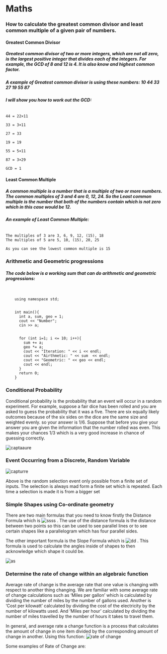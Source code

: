 # Maths
### How to calculate the greatest common divisor and least common multiple of a given pair of numbers.
#### **Greatest Common Divisor**
##### Greatest common divisor of two or more integers, which are not all zero, is the largest positive integer that divides each of the integers. For example, the GCD of 8 and 12 is 4. It is also know and highest common factor. 
##### A example of Greatest common divisor is using these numbers: 10 44 33 27 19 55 87
##### I will show you how to work out the GCD:
```10 = 2×5

44 = 22×11

33 = 3×11

27 = 33

19 = 19

55 = 5×11

87 = 3×29

GCD = 1
```
#### **Least Common Multiple**

##### A common multiple is a number that is a multiple of two or more numbers. The common multiples of 3 and 4 are 0, 12, 24. So the Least common multiple is the number that both of the numbers contain which is not zero which in this case would be 12.

##### An example of Least Common Multiple:

```Numbers: 3 and 5 

The multiples of 3 are 3, 6, 9, 12, (15), 18
The multiples of 5 are 5, 10, (15), 20, 25

As you can see the lowest common multiple is 15
```



### Arithmetic and Geometric progressions
##### The code below is a working sum that can do arithmetic and geometric progressions:
``` #include <iostream>
	

	using namespace std;
	

	int main(){
	  int a, sum, geo = 1;
	  cout << "Number";
	  cin >> a;
	  
	  
	  for (int i=1; i <= 10; i++){
	    sum += a;
	    geo *= a;
	    cout << "Iteration: " << i << endl;
	    cout << "Airthmetic: " << sum  << endl;
	    cout << "Geometric: " << geo << endl;
	    cout << endl;
	  }
	  return 0;
	} 
```

### Conditional Probability 
Conditional probability is the probability that an event will occur in a random experiment. For example, suppose a fair dice has been rolled and you are asked to guess the probability that it was a five. There are six equally likely outcomes because of the six sides on the dice are the same size and weighted evenly. so your answer is 1/6. Suppose that before you give your answer you are given the information that the number rolled was even. This makes your chances 1/3 which is a very good increase in chance of guessing correctly.

![captaaure](https://user-images.githubusercontent.com/31927415/36474138-7c5e555e-16ee-11e8-997e-954836d39d5a.PNG)

### Event Occurring from a Discrete, Random Variable
![capturre](https://user-images.githubusercontent.com/31927415/36476634-5e589bac-16f6-11e8-83ad-c865fdd0e82e.PNG)

Above is the random selection event only possible from a finite set of inputs. The selection is always mad form a finite set which is repeated. Each time a selection is made it is from a bigger set 

### Simple Shapes using Co-ordinate geometry
There are two main formulas that you need to know firstly the Distance Formula which is ![ssss](https://user-images.githubusercontent.com/31927415/36477740-301f8882-16fa-11e8-9dbf-4bdf5f781cdd.PNG)    . The use of the distance formula is the distance between two points so this can be used to see parallel lines or to see certain shapes like a parallelogram which has four parallel sides.

The other important formula is the Slope Formula which is ![dd](https://user-images.githubusercontent.com/31927415/36477952-e5c7f020-16fa-11e8-9a8f-9a6b0b88e563.PNG) . This formula is used to calculate the angles inside of shapes to then acknowledge which shape it could be.   

![as](https://user-images.githubusercontent.com/31927415/36477985-145148e2-16fb-11e8-9998-11cc56075bd0.PNG)

### Determine the rate of change within an algebraic function
Average rate of change is the average rate that one value is changing with respect to another thing changing. We are familiar with some average rate of change calculations such as ‘Miles per gallon’ which is calculated by dividing the number of miles by the number of gallons used. Another is ‘Cost per kilowatt’ calculated by dividing the cost of the electricity by the number of kilowatts used. And ‘Miles per hour’ calculated by dividing the number of miles travelled by the number of hours it takes to travel them.

In general, and average rate a change function is a process that calculates the amount of change in one item divided by the corresponding amount of change in another. Using this function:
![rate of change](https://user-images.githubusercontent.com/31927415/38804849-c05e86aa-416b-11e8-9033-86a8a500f5ba.PNG)

Some examples of Rate of Change are:

